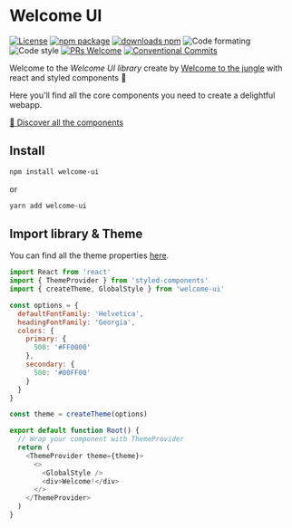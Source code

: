 # Welcome UI

[![License](https://img.shields.io/npm/l/welcome-ui.svg)](https://github.com/WTTJ/welcome-ui/blob/master/LICENSE) [![npm package](https://img.shields.io/npm/v/welcome-ui/latest.svg)](https://www.npmjs.com/package/welcome-ui) [![downloads npm](https://img.shields.io/npm/dw/welcome-ui.svg)](https://www.npmjs.com/package/welcome-ui) ![Code formating](https://img.shields.io/badge/code%20formating-prettier-blue.svg) ![Code style](https://img.shields.io/badge/code%20style-styled--components-ff69b4.svg) [![PRs Welcome](https://img.shields.io/badge/PRs-welcome-mediumspringgreen.svg)](https://github.com/WTTJ/welcome-ui/blob/master/CONTRIBUTING.md) [![Conventional Commits](https://img.shields.io/badge/Conventional%20Commits-1.0.0-yellow.svg)](https://conventionalcommits.org)

Welcome to the _Welcome UI library_ create by [Welcome to the jungle](http://www.welcometothejungle.co) with react and styled components 💅

Here you'll find all the core components you need to create a delightful webapp.

[🌴 Discover all the components](https://welcome-ui.now.sh)

## Install

```bash
npm install welcome-ui
```

or

```bash
yarn add welcome-ui
```

## Import library & Theme

You can find all the theme properties [here](https://welcome-ui.now.sh/themes).

```js
import React from 'react'
import { ThemeProvider } from 'styled-components'
import { createTheme, GlobalStyle } from 'welcome-ui'

const options = {
  defaultFontFamily: 'Helvetica',
  headingFontFamily: 'Georgia',
  colors: {
    primary: {
      500: '#FF0000'
    },
    secondary: {
      500: '#00FF00'
    }
  }
}

const theme = createTheme(options)

export default function Root() {
  // Wrap your component with ThemeProvider
  return (
    <ThemeProvider theme={theme}>
      <>
        <GlobalStyle />
        <div>Welcome!</div>
      </>
    </ThemeProvider>
  )
}
```

